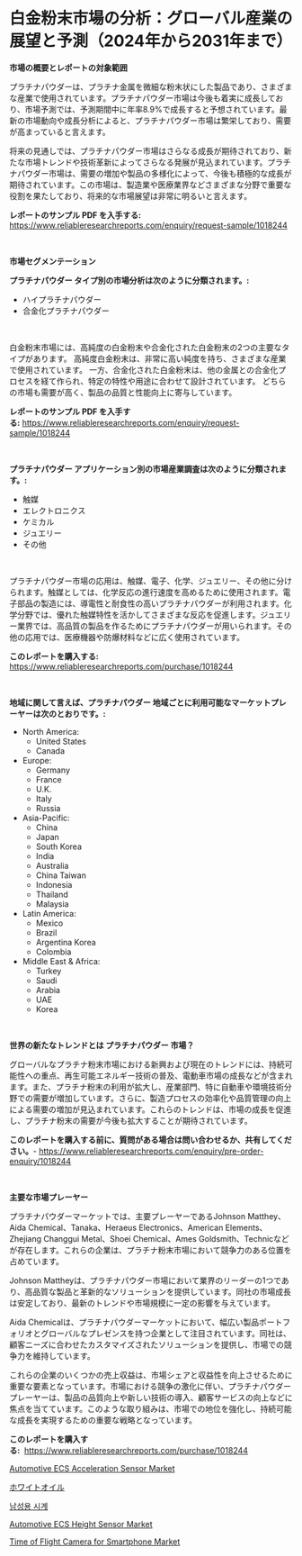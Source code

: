 <p><h1>白金粉末市場の分析：グローバル産業の展望と予測（2024年から2031年まで）</h1></p><p><strong>市場の概要とレポートの対象範囲</strong></p>
<p><p>プラチナパウダーは、プラチナ金属を微細な粉末状にした製品であり、さまざまな産業で使用されています。プラチナパウダー市場は今後も着実に成長しており、市場予測では、予測期間中に年率8.9%で成長すると予想されています。最新の市場動向や成長分析によると、プラチナパウダー市場は繁栄しており、需要が高まっていると言えます。</p><p>将来の見通しでは、プラチナパウダー市場はさらなる成長が期待されており、新たな市場トレンドや技術革新によってさらなる発展が見込まれています。プラチナパウダー市場は、需要の増加や製品の多様化によって、今後も積極的な成長が期待されています。この市場は、製造業や医療業界などさまざまな分野で重要な役割を果たしており、将来的な市場展望は非常に明るいと言えます。</p></p>
<p><strong>レポートのサンプル PDF を入手する:</strong> <a href="https://www.reliableresearchreports.com/enquiry/request-sample/1018244">https://www.reliableresearchreports.com/enquiry/request-sample/1018244</a></p>
<p>&nbsp;</p>
<p><strong>市場セグメンテーション</strong></p>
<p><strong>プラチナパウダー タイプ別の市場分析は次のように分類されます。:</strong></p>
<p><ul><li>ハイプラチナパウダー</li><li>合金化プラチナパウダー</li></ul></p>
<p>&nbsp;</p>
<p><p>白金粉末市場には、高純度の白金粉末や合金化された白金粉末の2つの主要なタイプがあります。 高純度白金粉末は、非常に高い純度を持ち、さまざまな産業で使用されています。 一方、合金化された白金粉末は、他の金属との合金化プロセスを経て作られ、特定の特性や用途に合わせて設計されています。 どちらの市場も需要が高く、製品の品質と性能向上に寄与しています。</p></p>
<p><strong>レポートのサンプル PDF を入手する:</strong>&nbsp;<a href="https://www.reliableresearchreports.com/enquiry/request-sample/1018244">https://www.reliableresearchreports.com/enquiry/request-sample/1018244</a></p>
<p>&nbsp;</p>
<p><strong> プラチナパウダー アプリケーション別の市場産業調査は次のように分類されます。:</strong></p>
<p><ul><li>触媒</li><li>エレクトロニクス</li><li>ケミカル</li><li>ジュエリー</li><li>その他</li></ul></p>
<p>&nbsp;</p>
<p><p>プラチナパウダー市場の応用は、触媒、電子、化学、ジュエリー、その他に分けられます。触媒としては、化学反応の進行速度を高めるために使用されます。電子部品の製造には、導電性と耐食性の高いプラチナパウダーが利用されます。化学分野では、優れた触媒特性を活かしてさまざまな反応を促進します。ジュエリー業界では、高品質の製品を作るためにプラチナパウダーが用いられます。その他の応用では、医療機器や防爆材料などに広く使用されています。</p></p>
<p><strong>このレポートを購入する:</strong>&nbsp; <a href="https://www.reliableresearchreports.com/purchase/1018244">https://www.reliableresearchreports.com/purchase/1018244</a></p>
<p>&nbsp;</p>
<p><strong>地域に関して言えば、プラチナパウダー 地域ごとに利用可能なマーケットプレーヤーは次のとおりです。:</strong></p>
<p><ul>
    <li>
        North America:
        <ul>
            <li>United States</li>
            <li>Canada</li>
        </ul>
    </li>
    <li>
        Europe:
        <ul>
            <li>Germany</li>
            <li>France</li>
            <li>U.K.</li>
            <li>Italy</li>
            <li>Russia</li>
        </ul>
    </li>
    <li>
        Asia-Pacific:
        <ul>
            <li>China</li>
            <li>Japan</li>
            <li>South Korea</li>
            <li>India</li>
            <li>Australia</li>
            <li>China Taiwan</li>
            <li>Indonesia</li>
            <li>Thailand</li>
            <li>Malaysia</li>
        </ul>
    </li>
    <li>
        Latin America:
        <ul>
            <li>Mexico</li>
            <li>Brazil</li>
            <li>Argentina Korea</li>
            <li>Colombia</li>
        </ul>
    </li>
    <li>
        Middle East & Africa:
        <ul>
            <li>Turkey</li>
            <li>Saudi</li>
            <li>Arabia</li>
            <li>UAE</li>
            <li>Korea</li>
        </ul>
    </li>
    </ul></p>
<p>&nbsp;</p>
<p><strong>世界の新たなトレンドとは プラチナパウダー 市場？</strong></p>
<p><p>グローバルなプラチナ粉末市場における新興および現在のトレンドには、持続可能性への重点、再生可能エネルギー技術の普及、電動車市場の成長などが含まれます。また、プラチナ粉末の利用が拡大し、産業部門、特に自動車や環境技術分野での需要が増加しています。さらに、製造プロセスの効率化や品質管理の向上による需要の増加が見込まれています。これらのトレンドは、市場の成長を促進し、プラチナ粉末の需要が今後も拡大することが期待されています。</p></p>
<p><strong>このレポートを購入する前に、質問がある場合は問い合わせるか、共有してください。</strong>- <a href="https://www.reliableresearchreports.com/enquiry/pre-order-enquiry/1018244">https://www.reliableresearchreports.com/enquiry/pre-order-enquiry/1018244</a></p>
<p>&nbsp;</p>
<p><strong>主要な市場プレーヤー</strong></p>
<p><p>プラチナパウダーマーケットでは、主要プレーヤーであるJohnson Matthey、Aida Chemical、Tanaka、Heraeus Electronics、American Elements、Zhejiang Changgui Metal、Shoei Chemical、Ames Goldsmith、Technicなどが存在します。これらの企業は、プラチナ粉末市場において競争力のある位置を占めています。</p><p>Johnson Mattheyは、プラチナパウダー市場において業界のリーダーの1つであり、高品質な製品と革新的なソリューションを提供しています。同社の市場成長は安定しており、最新のトレンドや市場規模に一定の影響を与えています。</p><p>Aida Chemicalは、プラチナパウダーマーケットにおいて、幅広い製品ポートフォリオとグローバルなプレゼンスを持つ企業として注目されています。同社は、顧客ニーズに合わせたカスタマイズされたソリューションを提供し、市場での競争力を維持しています。</p><p>これらの企業のいくつかの売上収益は、市場シェアと収益性を向上させるために重要な要素となっています。市場における競争の激化に伴い、プラチナパウダープレーヤーは、製品の品質向上や新しい技術の導入、顧客サービスの向上などに焦点を当てています。このような取り組みは、市場での地位を強化し、持続可能な成長を実現するための重要な戦略となっています。</p></p>
<p><strong>このレポートを購入する:</strong>&nbsp;&nbsp;<a href="https://www.reliableresearchreports.com/purchase/1018244">https://www.reliableresearchreports.com/purchase/1018244</a></p>
<p><p><a href="https://issuu.com/reportprime-2/docs/automotive-ecs-acceleration-sensor-market-size-203">Automotive ECS Acceleration Sensor Market</a></p><p><a href="https://github.com/DonaldShaw1965/Market-Research-Report-List-1/blob/main/736992315853.md">ホワイトオイル</a></p><p><a href="https://github.com/Madalyell456456/Market-Research-Report-List-1/blob/main/738379414571.md">남성용 시계</a></p><p><a href="https://issuu.com/reportprime-2/docs/automotive-ecs-height-sensor-market-size-2030.pptx">Automotive ECS Height Sensor Market</a></p><p><a href="https://github.com/gulaimolin/Market-Research-Report-List-3/blob/main/time-of-flight-camera-for-smartphone-market.md">Time of Flight Camera for Smartphone Market</a></p></p>